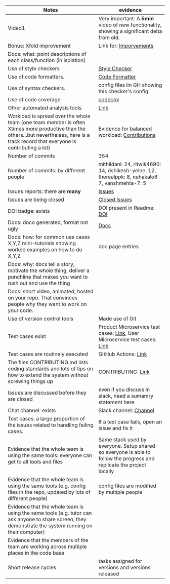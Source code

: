 |Notes|evidence|
|-----|---------|
|Video1|Very important: A **5min** video of new functionality, showing a significant delta from old. |
|Bonus: Xfold improvement| Link for: [Imporvements](https://github.com/mithildani/Auction-Sphere#improvements)|
|Docs: what: point descriptions of each class/function (in isolation) |
|Use of style checkers |[Style Checker](https://github.com/mithildani/Auction-Sphere/blob/main/.github/workflows/style_checker.yml)|
|Use of code formatters. |[Code Formatter](https://github.com/mithildani/Auction-Sphere/blob/main/.github/workflows/code_formatter.yml)|
|Use of syntax checkers. |config files iin  GH showing this checker's config  |
|Use of code coverage |[codecov](https://codecov.io/github/kartikson1/Auction-Sphere)|
|Other automated analysis tools|[Link](https://github.com/mithildani/Auction-Sphere/tree/main/.github/workflows)|
|Workload is spread over the whole team (one team member is often Xtimes more productive than the others...but nevertheless, here is a track record that everyone is contributing a lot)|Evidence for balanced workload: [Contributions](https://github.com/mithildani/Auction-Sphere/graphs/contributors)|
|Number of commits|354|
|Number of commits: by different people|mithildani: 24, ritwik4690: 14, rishikesh-yelne: 12, therealppk: 8, nehakale8: 7, vanshmehta-7: 5|
|Issues reports: there are **many**|[Issues](https://github.com/mithildani/Auction-Sphere/issues)|
|Issues are being closed|[Closed Issues](https://github.com/mithildani/Auction-Sphere/issues?q=is%3Aissue+is%3Aclosed)|
|DOI badge: exists|DOI present in Readme: [DOI](https://zenodo.org/record/7178252)|
|Docs: doco generated, format not ugly |[Docs](https://github.com/mithildani/Auction-Sphere/tree/main/docs)|
|Docs: how: for common use cases X,Y,Z mini-tutorials showing worked examples on how to do X,Y,Z|doc page entries|
|Docs: why: docs tell a story, motivate the whole thing, deliver a punchline that makes you want to rush out and use the thing|
|Docs: short video, animated, hosted on your repo. That convinces people why they want to work on your code.|
|Use of version control tools|Made use of Git|
|Test cases exist|Product Microservice test cases: [Link](https://github.com/mithildani/Auction-Sphere/tree/main/backend/productms/tests), User Microservice test cases: [Link](https://github.com/mithildani/Auction-Sphere/tree/main/backend/userms/tests)|
|Test cases are routinely executed|GitHub Actions: [Link](https://github.com/mithildani/Auction-Sphere/actions)|
|The files CONTRIBUTING.md lists coding standards and lots of tips on how to extend the system without screwing things up|CONTRIBUTING: [Link](https://github.com/mithildani/Auction-Sphere/blob/main/CONTRIBUTING.md)|
|Issues are discussed before they are closed|even if you discuss in slack, need a sumamry statement here|
|Chat channel: exists|Slack channel: [Channel](https://app.slack.com/client/T03VB79B2GG/C03U705CJ15)|
|Test cases: a large proportion of the issues related to handling failing cases.|If a test case fails, open an issue and fix it|
|Evidence that the whole team is using the same tools: everyone can get to all tools and files|Same stack used by everyone. Setup shared so everyone is able to follow the progress and replicate the project locally|
|Evidence that the whole team is using the same tools (e.g. config files in the repo, updated by lots of different people)|config files are modified by multiple people||
|Evidence that the whole team is using the same tools (e.g. tutor can ask anyone to share screen, they demonstrate the system running on their computer)|
|Evidence that the members of the team are working across multiple places in the code base|
|Short release cycles | tasks assigned for versions and versions released|